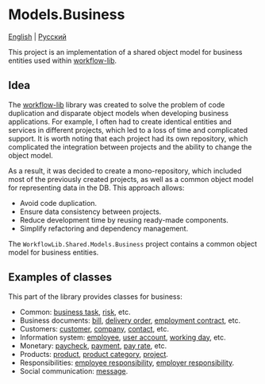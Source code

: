 # Models.Business

[English](README.md) | [Русский](README.ru.md)

This project is an implementation of a shared object model for business entities used within [workflow-lib](https://github.com/alexeysp11/workflow-lib).

## Idea

The [workflow-lib](https://github.com/alexeysp11/workflow-lib) library was created to solve the problem of code duplication and disparate object models when developing business applications. For example, I often had to create identical entities and services in different projects, which led to a loss of time and complicated support. It is worth noting that each project had its own repository, which complicated the integration between projects and the ability to change the object model.

As a result, it was decided to create a mono-repository, which included most of the previously created projects, as well as a common object model for representing data in the DB. This approach allows:
- Avoid code duplication.
- Ensure data consistency between projects.
- Reduce development time by reusing ready-made components.
- Simplify refactoring and dependency management.

The `WorkflowLib.Shared.Models.Business` project contains a common object model for business entities.

## Examples of classes

This part of the library provides classes for business:
- Common: [business task](BusinessTask.cs), [risk](Risk.cs), etc.
- Business documents: [bill](BusinessDocuments/Bill.cs), [delivery order](BusinessDocuments/DeliveryOrder.cs), [employment contract](BusinessDocuments/EmploymentContract.cs), etc.
- Customers: [customer](Customers/Customer.cs), [company](Customers/Company.cs), [contact](Customers/Contact.cs), etc.
- Information system: [employee](InformationSystem/Employee.cs), [user account](InformationSystem/UserAccount.cs), [working day](InformationSystem/WorkingDay.cs), etc.
- Monetary: [paycheck](Monetary/Paycheck.cs), [payment](Monetary/Payment.cs), [pay rate](Monetary/PayRate.cs), etc.
- Products: [product](Products/Product.cs), [product category](Products/ProductCategory.cs), [project](Products/Project.cs).
- Responsibilities: [employee responsibility](Responsibilities/EmployeeResponsibility.cs), [employer responsibility](Responsibilities/EmployerResponsibility.cs).
- Social communication: [message](SocialCommunication/MessageWF.cs).
